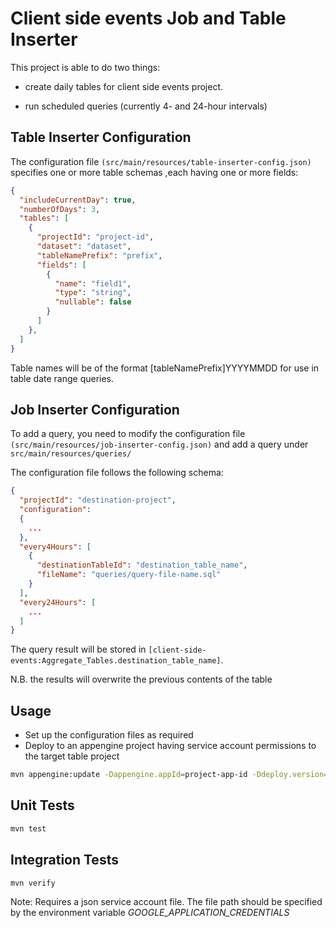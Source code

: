 # Client side events Job and Table Inserter

This project is able to do two things:

- create daily tables for client side events project.

- run scheduled queries (currently 4- and 24-hour intervals)

## Table Inserter Configuration

The configuration file `(src/main/resources/table-inserter-config.json)` specifies one or more table schemas ,each having one or more fields:

```json
{
  "includeCurrentDay": true,
  "numberOfDays": 3,
  "tables": [
    {
      "projectId": "project-id",
      "dataset": "dataset",
      "tableNamePrefix": "prefix",
      "fields": [
        {
          "name": "field1",
          "type": "string",
          "nullable": false
        }
      ]
    },
  ]
}
```

Table names will be of the format [tableNamePrefix]YYYYMMDD for use in table date range queries.

## Job Inserter Configuration

To add a query, you need to modify the configuration file `(src/main/resources/job-inserter-config.json)`
and add a query under `src/main/resources/queries/`

The configuration file follows the following schema:

```json
{
  "projectId": "destination-project",
  "configuration":
  {
    ... 
  },
  "every4Hours": [
    {
      "destinationTableId": "destination_table_name",
      "fileName": "queries/query-file-name.sql"
    }
  ],
  "every24Hours": [
    ...
  ]
}
```

The query result will be stored in `[client-side-events:Aggregate_Tables.destination_table_name]`.

N.B. the results will overwrite the previous contents of the table

## Usage

 - Set up the configuration files as required
 - Deploy to an appengine project having service account permissions to the target table project

```bash
mvn appengine:update -Dappengine.appId=project-app-id -Ddeploy.version=[version-num] -Ddeploy.module=[default | module-name]
```

## Unit Tests

```bash
mvn test
```

## Integration Tests

```bash
mvn verify
```
Note: Requires a json service account file.  The file path should be specified by the environment variable *GOOGLE_APPLICATION_CREDENTIALS*

